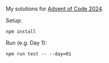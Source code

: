 My solutions for [Advent of Code 2024](https://adventofcode.com/).

Setup:

```shell
npm install
```

Run (e.g. Day 1):

```shell
npm run test -- --day=01
```
